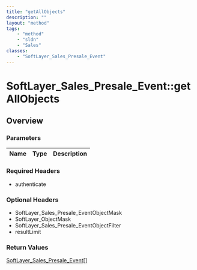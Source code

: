 ```yaml
---
title: "getAllObjects"
description: ""
layout: "method"
tags:
    - "method"
    - "sldn"
    - "Sales"
classes:
    - "SoftLayer_Sales_Presale_Event"
---
```

# SoftLayer_Sales_Presale_Event::getAllObjects
## Overview 


### Parameters 
|Name | Type | Description |
| --- | --- | --- |


### Required Headers
* authenticate

### Optional Headers
* SoftLayer_Sales_Presale_EventObjectMask
* SoftLayer_ObjectMask
* SoftLayer_Sales_Presale_EventObjectFilter
* resultLimit

### Return Values
<a href='/reference/datatypes/SoftLayer_Sales_Presale_Event'>SoftLayer_Sales_Presale_Event[] </a>

